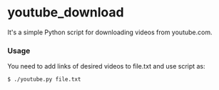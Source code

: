 youtube_download
======

It's a simple Python script for downloading videos from youtube.com.
### Usage
You need to add links of desired videos to file.txt and use script as:
```bash
$ ./youtube.py file.txt
```
